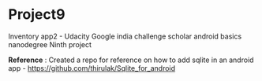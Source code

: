 # Project9
Inventory app2 - Udacity Google india challenge scholar android basics nanodegree Ninth project

**Reference** : Created a repo for reference on how to add sqlite in an android app - 
https://github.com/thirulak/Sqlite_for_android
